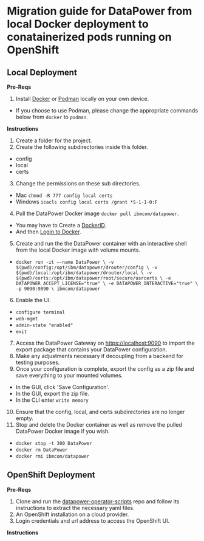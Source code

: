 # Migration guide for DataPower from local Docker deployment to conatainerized pods running on OpenShift

## Local Deployment

**Pre-Reqs**

1. Install [Docker](https://docs.docker.com/get-docker/) or [Podman](https://podman.io/getting-started/installation) locally on your own device.
  - If you choose to use Podman, please change the appropriate commands below from `docker` to `podman`.

**Instructions**

1. Create a folder for the project.
2. Create the following subdirectories inside this folder.
  - config
  - local
  - certs
3. Change the permissions on these sub directories.
  - Mac `chmod -R 777 config local certs`
  - Windows `icacls config local certs /grant *S-1-1-0:F`
4. Pull the DataPower Docker image `docker pull ibmcom/datapower`.
  - You may have to Create a [DockerID](https://hub.docker.com/).
  - And then [Login to Docker](https://docs.docker.com/engine/reference/commandline/login/).
5. Create and run the the DataPower container with an interactive shell from the local Docker image with volume mounts.
  - `docker run -it –-name DataPower \
     -v $(pwd)/config:/opt/ibm/datapower/drouter/config \
     -v $(pwd)/local:/opt/ibm/datapower/drouter/local \
     -v $(pwd)/certs:/opt/ibm/datapower/root/secure/usrcerts \
     -e DATAPOWER_ACCEPT_LICENSE="true" \
     -e DATAPOWER_INTERACTIVE="true" \
     -p 9090:9090 \
     ibmcom/datapower`
6. Enable the UI.
  - `configure terminal`
  - `web-mgmt`
  - `admin-state "enabled"`
  - `exit`
7. Access the DataPower Gateway on [https://localhost:9090](https://localhost:9090) to import the export package that contains your DataPower configuration.
8. Make any adjustments necessary if decoupling from a backend for testing purposes.
9. Once your configuration is complete, export the config as a zip file and save everything to your mounted volumes.
  - In the GUI, click 'Save Configuration'.
  - In the GUI, export the zip file.
  - In the CLI enter `write memory`
10. Ensure that the config, local, and certs subdirectories are no longer empty.
11. Stop and delete the Docker container as well as remove the pulled DataPower Docker image if you wish.
  - `docker stop -t 300 DataPower`
  - `docker rm DataPower`
  - `docker rmi ibmcom/datapower`

## OpenShift Deployment

**Pre-Reqs**

1. Clone and run the [datapower-operator-scripts](https://github.com/DataPower-on-Azure/datapower-operator-scripts) repo and follow its instructions to extract the necessary yaml files.
2. An OpenShift installation on a cloud provider.
2. Login credentials and url address to access the OpenShift UI.

**Instructions**
